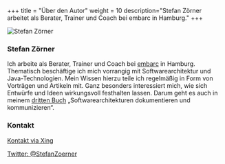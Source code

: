 +++
title = "Über den Autor"
weight = 10
description="Stefan Zörner arbeitet als Berater, Trainer und Coach bei embarc in Hamburg."
+++

![Stefan Zörner](/images/autor/SZ_web_300x202.jpg "Stefan Zörner")

### Stefan Zörner

Ich arbeite als Berater, Trainer und Coach bei [embarc](https://www.embarc.de) in Hamburg.
Thematisch beschäftige ich mich vorrangig mit Softwarearchitektur und Java-Technologien.
Mein Wissen hierzu teile ich regelmäßig in Form von Vorträgen und Artikeln mit.
Ganz besonders interessiert mich, wie sich Entwürfe und Ideen wirkungsvoll festhalten lassen.
Darum geht es auch in meinem [dritten Buch](/abspann/#die-inhalte) „Softwarearchitekturen dokumentieren und kommunizieren“.

### Kontakt



<i class="fab fa-xing"></i> [Kontakt via Xing](https://www.xing.com/profile/Stefan_Zoerner3)  

<i class="fab fa-twitter"></i> [Twitter: @StefanZoerner](https://twitter.com/StefanZoerner)  
